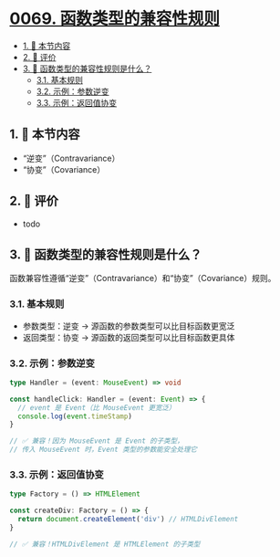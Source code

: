 # [0069. 函数类型的兼容性规则](https://github.com/tnotesjs/TNotes.typescript/tree/main/notes/0069.%20%E5%87%BD%E6%95%B0%E7%B1%BB%E5%9E%8B%E7%9A%84%E5%85%BC%E5%AE%B9%E6%80%A7%E8%A7%84%E5%88%99)

<!-- region:toc -->

- [1. 🎯 本节内容](#1--本节内容)
- [2. 🫧 评价](#2--评价)
- [3. 🤔 函数类型的兼容性规则是什么？](#3--函数类型的兼容性规则是什么)
  - [3.1. 基本规则](#31-基本规则)
  - [3.2. 示例：参数逆变](#32-示例参数逆变)
  - [3.3. 示例：返回值协变](#33-示例返回值协变)

<!-- endregion:toc -->

## 1. 🎯 本节内容

- “逆变”（Contravariance）
- “协变”（Covariance）

## 2. 🫧 评价

- todo

## 3. 🤔 函数类型的兼容性规则是什么？

函数兼容性遵循“逆变”（Contravariance）和“协变”（Covariance）规则。

### 3.1. 基本规则

- 参数类型：逆变 → 源函数的参数类型可以比目标函数更宽泛
- 返回类型：协变 → 源函数的返回类型可以比目标函数更具体

### 3.2. 示例：参数逆变

```ts
type Handler = (event: MouseEvent) => void

const handleClick: Handler = (event: Event) => {
  // event 是 Event（比 MouseEvent 更宽泛）
  console.log(event.timeStamp)
}

// ✅ 兼容！因为 MouseEvent 是 Event 的子类型，
// 传入 MouseEvent 时，Event 类型的参数能安全处理它
```

### 3.3. 示例：返回值协变

```ts
type Factory = () => HTMLElement

const createDiv: Factory = () => {
  return document.createElement('div') // HTMLDivElement
}

// ✅ 兼容！HTMLDivElement 是 HTMLElement 的子类型
```
